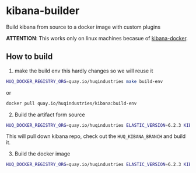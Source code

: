 # kibana-builder
Build kibana from source to a docker image with custom plugins

**ATTENTION**: This works only on linux machines becasue of [kibana-docker](https://github.com/elastic/kibana-docker).


## How to build

1. make the build env this hardly changes so we will reuse it
```bash
HUQ_DOCKER_REGISTRY_ORG=quay.io/huqindustries make build-env
```
or
```bash
docker pull quay.io/huqindustries/kibana:build-env
```

2. Build the artifact form source
```bash
HUQ_DOCKER_REGISTRY_ORG=quay.io/huqindustries ELASTIC_VERSION=6.2.3 KIBANA_TAG=huq HUQ_KIBANA_BRANCH=... make artifacts
```
This will pull down kibana repo, check out the `HUQ_KIBANA_BRANCH` and build it.

3. Build the docker image
```bash
HUQ_DOCKER_REGISTRY_ORG=quay.io/huqindustries ELASTIC_VERSION=6.2.3 KIBANA_TAG=huq make base-image
```

